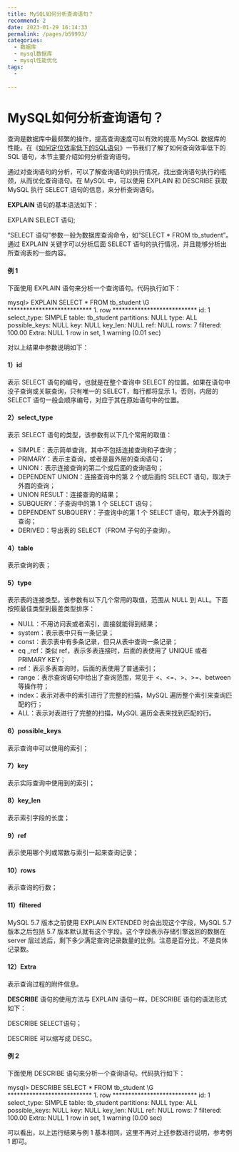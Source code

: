 ```yaml
---
title: MySQL如何分析查询语句？
recommend: 2
date: 2023-01-29 16:14:33
permalink: /pages/b59993/
categories:
  - 数据库
  - mysql数据库
  - mysql性能优化
tags:
  - 
 
---
```

# MySQL如何分析查询语句？

查询是数据库中最频繁的操作，提高查询速度可以有效的提高 MySQL 数据库的性能。在《[如何定位效率低下的SQL语句](http://c.biancheng.net/view/vip_8367.html)》一节我们了解了如何查询效率低下的 SQL 语句，本节主要介绍如何分析查询语句。  

通过对查询语句的分析，可以了解查询语句的执行情况，找出查询语句执行的瓶颈，从而优化查询语句。在 MySQL 中，可以使用 EXPLAIN 和 DESCRIBE 获取 MySQL 执行 SELECT 语句的信息，来分析查询语句。  

**EXPLAIN** 语句的基本语法如下：

EXPLAIN SELECT 语句;

“SELECT 语句”参数一般为数据库查询命令，如“SELECT \* FROM tb\_student”。通过 EXPLAIN 关键字可以分析后面 SELECT 语句的执行情况，并且能够分析出所查询表的一些内容。  

#### 例 1

下面使用 EXPLAIN 语句来分析一个查询语句。代码执行如下：

mysql> EXPLAIN SELECT \* FROM tb\_student \\G
\*\*\*\*\*\*\*\*\*\*\*\*\*\*\*\*\*\*\*\*\*\*\*\*\*\*\* 1. row \*\*\*\*\*\*\*\*\*\*\*\*\*\*\*\*\*\*\*\*\*\*\*\*\*\*\*
           id: 1
  select\_type: SIMPLE
        table: tb\_student
   partitions: NULL
         type: ALL
possible\_keys: NULL
          key: NULL
      key\_len: NULL
          ref: NULL
         rows: 7
     filtered: 100.00
        Extra: NULL
1 row in set, 1 warning (0.01 sec)

对以上结果中参数说明如下：

#### 1）id

表示 SELECT 语句的编号，也就是在整个查询中 SELECT 的位置。如果在语句中没子查询或关联查询，只有唯一的 SELECT，每行都将显示 1。否则，内层的 SELECT 语句一般会顺序编号，对应于其在原始语句中的位置。

#### 2）select\_type

表示 SELECT 语句的类型，该参数有以下几个常用的取值：

- SIMPLE：表示简单查询，其中不包括连接查询和子查询；
- PRIMARY：表示主查询，或者是最外层的查询语句；
- UNION：表示连接查询的第二个或后面的查询语句；
- DEPENDENT UNION：连接查询中的第 2 个或后面的 SELECT 语句，取决于外面的查询；
- UNION RESULT：连接查询的结果；
- SUBQUERY：子查询中的第 1 个 SELECT 语句；
- DEPENDENT SUBQUERY：子查询中的第 1 个 SELECT 语句，取决于外面的查询；
- DERIVED：导出表的 SELECT（FROM 子句的子查询）。

#### 4）table

表示查询的表；

#### 5）type

表示表的连接类型。该参数有以下几个常用的取值，范围从 NULL 到 ALL。下面按照最佳类型到最差类型排序：

- NULL：不用访问表或者索引，直接就能得到结果；
- system：表示表中只有一条记录；
- const：表示表中有多条记录，但只从表中查询一条记录；
- eq \_ref：类似 ref，表示多表连接时，后面的表使用了 UNIQUE 或者 PRIMARY KEY；
- ref：表示多表查询时，后面的表使用了普通索引；
- range：表示查询语句中给出了查询范围，常见于 <、<=、>、>=、between 等操作符；
- index：表示对表中的索引进行了完整的扫描，MySQL 遍历整个索引来查询匹配的行；
- ALL：表示对表进行了完整的扫描，MySQL 遍历全表来找到匹配的行。

#### 6）possible\_keys

表示查询中可以使用的索引；

#### 7）key

表示实际查询中使用到的索引；

#### 8）key\_len

表示索引字段的长度；

#### 9）ref

表示使用哪个列或常数与索引一起来查询记录；

#### 10）rows

表示查询的行数；

#### 11）filtered

MySQL 5.7 版本之前使用 EXPLAIN EXTENDED 时会出现这个字段，MySQL 5.7 版本之后包括 5.7 版本默认就有这个字段。这个字段表示存储引擎返回的数据在 server 层过滤后，剩下多少满足查询记录数量的比例。注意是百分比，不是具体记录数。  

#### 12）Extra

表示查询过程的附件信息。  

**DESCRIBE** 语句的使用方法与 EXPLAIN 语句一样，DESCRIBE 语句的语法形式如下：

DESCRIBE SELECT语句；

DESCRIBE 可以缩写成 DESC。  

#### 例 2

下面使用 DESCRIBE 语句来分析一个查询语句。代码执行如下：

mysql> DESCRIBE SELECT \* FROM tb\_student \\G
\*\*\*\*\*\*\*\*\*\*\*\*\*\*\*\*\*\*\*\*\*\*\*\*\*\*\* 1. row \*\*\*\*\*\*\*\*\*\*\*\*\*\*\*\*\*\*\*\*\*\*\*\*\*\*\*
           id: 1
  select\_type: SIMPLE
        table: tb\_student
   partitions: NULL
         type: ALL
possible\_keys: NULL
          key: NULL
      key\_len: NULL
          ref: NULL
         rows: 7
     filtered: 100.00
        Extra: NULL
1 row in set, 1 warning (0.00 sec)

可以看出，以上运行结果与例 1 基本相同，这里不再对上述参数进行说明，参考例 1 即可。